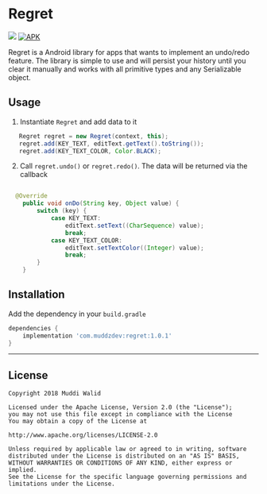 # Regret
[![](https://img.shields.io/badge/API-16%2B-brightgreen.svg?style=flat)](https://android-arsenal.com/api?level=16)
[![APK](https://img.shields.io/badge/Download-Demo-brightgreen.svg)](https://github.com/Muddz/Regret/raw/master/demo.apk)

Regret is a Android library for apps that wants to implement an undo/redo feature.
The library is simple to use and will persist your history until you clear it manually and works with all primitive types and any Serializable object.


## Usage

1) Instantiate `Regret` and add data to it
```java
   Regret regret = new Regret(context, this);
   regret.add(KEY_TEXT, editText.getText().toString());
   regret.add(KEY_TEXT_COLOR, Color.BLACK);
```

2) Call `regret.undo()` or `regret.redo()`. The data will be returned via the callback
```java

  @Override
    public void onDo(String key, Object value) {
        switch (key) {
            case KEY_TEXT:
                editText.setText((CharSequence) value);
                break;
            case KEY_TEXT_COLOR:
                editText.setTextColor((Integer) value);
                break;
        }
    }
```

## Installation

Add the dependency in your `build.gradle`
```groovy
dependencies {
    implementation 'com.muddzdev:regret:1.0.1'  
}
```
 ----

## License

    Copyright 2018 Muddi Walid

    Licensed under the Apache License, Version 2.0 (the "License");
    you may not use this file except in compliance with the License
    You may obtain a copy of the License at

    http://www.apache.org/licenses/LICENSE-2.0

    Unless required by applicable law or agreed to in writing, software
    distributed under the License is distributed on an "AS IS" BASIS,
    WITHOUT WARRANTIES OR CONDITIONS OF ANY KIND, either express or implied.
    See the License for the specific language governing permissions and
    limitations under the License.
